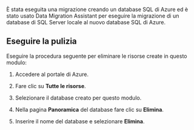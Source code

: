 È stata eseguita una migrazione creando un database SQL di Azure ed è stato usato Data Migration Assistant per eseguire la migrazione di un database di SQL Server locale al nuovo database SQL di Azure.

## <a name="clean-up"></a>Eseguire la pulizia
<!---TODO: Update for sandbox?--->

Eseguire la procedura seguente per eliminare le risorse create in questo modulo:

1. Accedere al portale di Azure.

1. Fare clic su **Tutte le risorse**.

1. Selezionare il database creato per questo modulo.

1. Nella pagina **Panoramica** del database fare clic su **Elimina**.

1. Inserire il nome del database e selezionare **Elimina**.